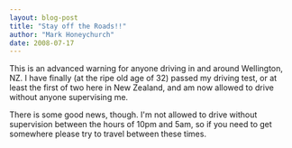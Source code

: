```yaml
---
layout: blog-post
title: "Stay off the Roads!!"
author: "Mark Honeychurch"
date: 2008-07-17
---
```


This is an advanced warning for anyone driving in and around Wellington, NZ. I have finally (at the ripe old age of 32) passed my driving test, or at least the first of two here in New Zealand, and am now allowed to drive without anyone supervising me.

There is some good news, though. I'm not allowed to drive without supervision between the hours of 10pm and 5am, so if you need to get somewhere please try to travel between these times.
